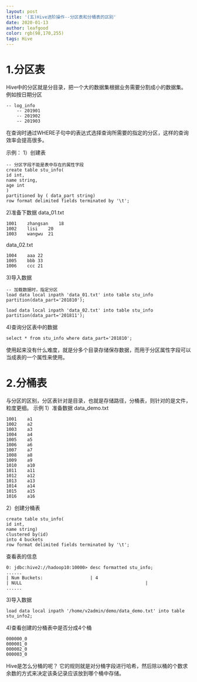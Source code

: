 ```yaml
---
layout: post
title: '(五)Hive进阶操作--分区表和分桶表的区别'
date: 2020-01-13
author: leafgood
color: rgb(98,170,255)
tags: Hive
---
```


# 1.分区表
Hive中的分区就是分目录，把一个大的数据集根据业务需要分割成小的数据集。
例如按日期分区
```
-- log_info
	-- 201901
	-- 201902
	-- 201903
```
在查询时通过WHERE子句中的表达式选择查询所需要的指定的分区，这样的查询效率会提高很多。

示例：
1）创建表
```
-- 分区字段不能是表中存在的属性字段
create table stu_info(
id int,
name string,
age int
)
partitioned by ( data_part string)
row format delimited fields terminated by '\t';
```
2)准备下数据
data_01.txt
```
1001	zhangsan	18
1002	lisi	20
1003	wangwu	21
```
data_02.txt
```
1004	aaa	22
1005	bbb	33
1006	ccc	21
```
3)导入数据
```
-- 加载数据时，指定分区
load data local inpath 'data_01.txt' into table stu_info partition(data_part='201810');

load data local inpath 'data_02.txt' into table stu_info partition(data_part='201811');
```

4)查询分区表中的数据
```
select * from stu_info where data_part='201810';
```

使用起来没有什么难度，就是分多个目录存储保存数据，而用于分区属性字段可以当成表的一个属性来使用。

# 2.分桶表
与分区的区别，分区表针对是目录，也就是存储路径，分桶表，则针对的是文件，粒度更细。
示例
1）准备数据
data_demo.txt
```
1001	a1
1002	a2
1003	a3
1004	a4
1005	a5
1006	a6
1007	a7
1008	a8
1009	a9
1010	a10
1011	a11
1012	a12
1013	a13
1014	a14
1015	a15
1016	a16
```

2）创建分桶表
```
create table stu_info(
id int, 
name string)
clustered by(id) 
into 4 buckets
row format delimited fields terminated by '\t';
```
查看表的信息
```
0: jdbc:hive2://hadoop10:10000> desc formatted stu_info;
......
| Num Buckets:                  | 4                                                  | NULL                                               |
......

```
3)导入数据
```
load data local inpath '/home/v2admin/demo/data_demo.txt' into table stu_info2;
```
4)查看创建的分桶表中是否分成4个桶
```
000000_0
000001_0
000002_0
000003_0
```

Hive是怎么分桶的呢？
它的规则就是对分桶字段进行哈希，然后除以桶的个数求余数的方式来决定该条记录应该放到哪个桶中存储。